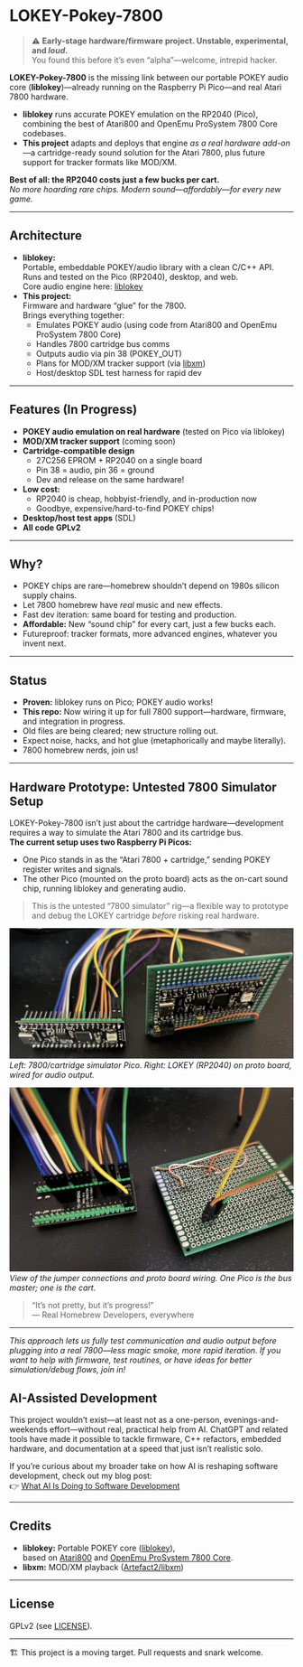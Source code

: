 # LOKEY-Pokey-7800

> ⚠️ **Early-stage hardware/firmware project. Unstable, experimental, and *loud*.**  
> You found this before it’s even “alpha”—welcome, intrepid hacker.

**LOKEY-Pokey-7800** is the missing link between our portable POKEY audio core (**liblokey**)—already running on the Raspberry Pi Pico—and real Atari 7800 hardware.

- **liblokey** runs accurate POKEY emulation on the RP2040 (Pico), combining the best of Atari800 and OpenEmu ProSystem 7800 Core codebases.
- **This project** adapts and deploys that engine *as a real hardware add-on*—a cartridge-ready sound solution for the Atari 7800, plus future support for tracker formats like MOD/XM.

**Best of all: the RP2040 costs just a few bucks per cart.**  
*No more hoarding rare chips. Modern sound—affordably—for every new game.*

---

## Architecture

- **liblokey:**  
  Portable, embeddable POKEY/audio library with a clean C/C++ API.  
  Runs and tested on the Pico (RP2040), desktop, and web.  
  Core audio engine here: [liblokey](https://github.com/jbsohn/liblokey)
- **This project:**  
  Firmware and hardware “glue” for the 7800.  
  Brings everything together:
    - Emulates POKEY audio (using code from Atari800 and OpenEmu ProSystem 7800 Core)
    - Handles 7800 cartridge bus comms
    - Outputs audio via pin 38 (POKEY_OUT)
    - Plans for MOD/XM tracker support (via [libxm](https://github.com/Artefact2/libxm))
    - Host/desktop SDL test harness for rapid dev

---

## Features (In Progress)

- **POKEY audio emulation on real hardware** (tested on Pico via liblokey)
- **MOD/XM tracker support** (coming soon)
- **Cartridge-compatible design**
    - 27C256 EPROM + RP2040 on a single board
    - Pin 38 = audio, pin 36 = ground
    - Dev and release on the same hardware!
- **Low cost:**
    - RP2040 is cheap, hobbyist-friendly, and in-production now
    - Goodbye, expensive/hard-to-find POKEY chips!
- **Desktop/host test apps** (SDL)
- **All code GPLv2**

---

## Why?

- POKEY chips are rare—homebrew shouldn’t depend on 1980s silicon supply chains.
- Let 7800 homebrew have *real* music and new effects.
- Fast dev iteration: same board for testing and production.
- **Affordable:** New “sound chip” for every cart, just a few bucks each.
- Futureproof: tracker formats, more advanced engines, whatever you invent next.

---

## Status

- **Proven:** liblokey runs on Pico; POKEY audio works!
- **This repo:** Now wiring it up for full 7800 support—hardware, firmware, and integration in progress.
- Old files are being cleared; new structure rolling out.
- Expect noise, hacks, and hot glue (metaphorically and maybe literally).
- 7800 homebrew nerds, join us!

---

## Hardware Prototype: Untested 7800 Simulator Setup

LOKEY-Pokey-7800 isn’t just about the cartridge hardware—development requires a way to simulate the Atari 7800 and its cartridge bus.  
**The current setup uses two Raspberry Pi Picos:**
- One Pico stands in as the “Atari 7800 + cartridge,” sending POKEY register writes and signals.
- The other Pico (mounted on the proto board) acts as the on-cart sound chip, running liblokey and generating audio.

> This is the untested “7800 simulator” rig—a flexible way to prototype and debug the LOKEY cartridge *before* risking real hardware.

![LOKEY-Pokey-7800: Dual Pico Development Rig (Side View)](./images/bussim-top.jpeg)  
*Left: 7800/cartridge simulator Pico. Right: LOKEY (RP2040) on proto board, wired for audio output.*

![LOKEY-Pokey-7800: Wiring and Underside](./images/bussim-bottom.jpeg)  
*View of the jumper connections and proto board wiring. One Pico is the bus master; one is the cart.*

> “It’s not pretty, but it’s progress!”  
> — Real Homebrew Developers, everywhere

---

*This approach lets us fully test communication and audio output before plugging into a real 7800—less magic smoke, more rapid iteration. If you want to help with firmware, test routines, or have ideas for better simulation/debug flows, join in!*

## AI-Assisted Development

This project wouldn’t exist—at least not as a one-person, evenings-and-weekends effort—without real, practical help from AI. ChatGPT and related tools have made it possible to tackle firmware, C++ refactors, embedded hardware, and documentation at a speed that just isn’t realistic solo.

If you’re curious about my broader take on how AI is reshaping software development, check out my blog post:  
👉 [What AI Is Doing to Software Development](https://johnsmusicandtech.com/posts/what-ai-is-doing-to-software-development/)

---

## Credits

- **liblokey:** Portable POKEY core ([liblokey](https://github.com/YOURNAME/liblokey)),  
  based on [Atari800](https://github.com/atari800/atari800) and [OpenEmu ProSystem 7800 Core](https://github.com/OpenEmu/ProSystem-Core).
- **libxm:** MOD/XM playback ([Artefact2/libxm](https://github.com/Artefact2/libxm))

---

## License

GPLv2 (see [LICENSE](LICENSE)).

---

🏗️ This project is a moving target. Pull requests and snark welcome.
